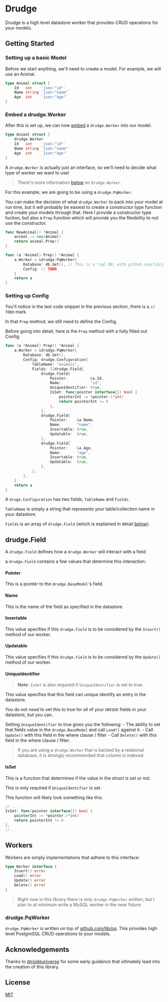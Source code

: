 # Drudge

Drudge is a high level datastore worker that provides CRUD operations for your models.

## Getting Started

### Setting up a basic Model

Before we start anything, we'll need to create a model.  For example, we will use an Animal.

```go
type Animal struct {
    Id   int    `json:"id"`
    Name string `json:"name"`
    Age  int    `json:"age"`
}
```

### Embed a drudge.Worker

After this is set up, we can now [embed](https://golang.org/doc/effective_go.html#embedding) a `drudge.Worker` into our model.

```go
type Animal struct {
    drudge.Worker
    Id   int    `json:"id"`
    Name string `json:"name"`
    Age  int    `json:"age"`
}
```

A `drudge.Worker` is actually just an interface, so we'll need to decide what type of worker we want to use!

> There's more information [below](#workers) on `drudge.Worker`.

For this example, we are going to be using a `drudge.PqWorker`.

You can make the decision of what `drudge.Worker` to pack into your model at run time, but it will probably be easiest to create a constructor type function and create your models through that.  Here I provide a constructor type fuction, but also a `Prep` function which will provide you the flexibility to not use the constructor.

```go
func NewAnimal() *Animal {
    animal := new(Animal)
    return animal.Prep()
}

func (a *Animal) Prep() *Animal {
    a.Worker = &drudge.PqWorker{
		Database: db.Get(), // This is a *sql.DB, with github.com/lib/pq as a driver
		Config: // TODO
	}
    return a
}
```

### Setting up Config

You'll notice in the last code snippet in the previous section, there is a `// TODO` mark.

In that `Prep` method, we still need to define the Config.

Before going into detail, here is the `Prep` method with a fully filled out Config.

```go
func (a *Animal) Prep() *Animal {
	a.Worker = &drudge.PqWorker{
		Database: db.Get(),
		Config: drudge.Configuration{
			TableName: "animals",
			Fields: []drudge.Field{
				drudge.Field{
					Pointer:          &a.Id,
					Name:             "id",
					UniqueIdentifier: true,
					IsSet: func(pointer interface{}) bool {
						pointerInt := *pointer.(*int)
						return pointerInt != 0
					},
				},
				drudge.Field{
					Pointer:    &a.Name,
					Name:       "name",
					Insertable: true,
					Updatable:  true,
				},
				drudge.Field{
					Pointer:    &a.Age,
					Name:       "age",
					Insertable: true,
					Updatable:  true,
				},
			},
		},
	}
	return a
}
```

A `druge.Configuration` has two fields, `TableName` and `Fields`.

`TableName` is simply a string that represents your table/collection name in your datastore.

`Fields` is an array of `drudge.Field` (which is explained in detail [below](#drudgefield)).

## drudge.Field

A `drudge.Field` defines how a `drudge.Worker` will interact with a field.

a `drudge.Field` contains a few values that determine this interaction:

#### Pointer

This is a pointer to the `drudge.BaseModel`'s field.

#### Name

This is the name of the field as specified in the datastore.

#### Insertable

This value specifies if this `drudge.Field` is to be considered by the `Insert()` method of our worker.

#### Updatable

This value specifies if this `drudge.Field` is to be considered by the `Update()` method of our worker.

#### UniqueIdentifier

> **Note**: `IsSet` is also required if `UniqueIdentifier` is set to true.

This value specifies that this field can unique identify an entry in the datastore.

You do not _need_ to set this to true for all of your `UNIQUE` fields in your datastore, but you can.

Setting `UniqueIdentifier` to true gives you the following:
    - The ability to set that fields value in the `drudge.BaseModel` and call `Load()` against it.
    - Call `Update()` with this field in the where clause / filter
    - Call `Delete()` with this field in the where clause / filter.

> If you are using a `drudge.Worker` that is backed by a relational database, it is strongly recommended that column is indexed.

#### IsSet

This is a function that determines if the value in the struct is set or not.

This is only required if `UniqueIdentifier` is set.

This function will likely look something like this:

```go
// ...
IsSet: func(pointer interface{}) bool {
    pointerInt := *pointer.(*int)
    return pointerInt != 0
},
// ...
```

## Workers

Workers are simply implementations that adhere to this interface:

```go
type Worker interface {
    Insert() error
    Load() error
    Update() error
    Delete() error
}
```

> Right now in this library there is only `drudge.PqWorker` written, but I plan to at minimum write a MySQL worker in the near future.

### drudge.PqWorker

`drudge.PqWorker` is written on top of [github.com/lib/pq](https://github.com/lib/pq).  This provides high level PostgreSQL CRUD operations to your models.

## Acknowledgements

Thanks to [@roideuniverse](https://github.com/roideuniverse) for some early guidance that ultimately lead into the creation of this library.

## License

[MIT](LICENSE.md)

